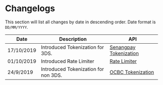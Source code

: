 # Changelogs

This section will list all changes by date in descending order. Date format is `DD/MM/YYYY`.

<!--- Build with: http://www.tablesgenerator.com/markdown_tables --->

| Date | Description | API |
|------------|------| --- |
| 17/10/2019 | Introduced Tokenization for 3DS. | [Senangpay Tokenization](#senangpay-tokenization) |
| 01/10/2019 | Introduced Rate Limiter | [Rate Limiter](#rate-limiter) |
| 24/9/2019 | Introduced Tokenization for non 3DS.| [OCBC Tokenization](#ocbc-tokenization) |
